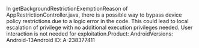 In getBackgroundRestrictionExemptionReason of AppRestrictionController.java, there is a possible way to bypass device policy restrictions due to a logic error in the code. This could lead to local escalation of privilege with no additional execution privileges needed. User interaction is not needed for exploitation.Product: AndroidVersions: Android-13Android ID: A-238377411